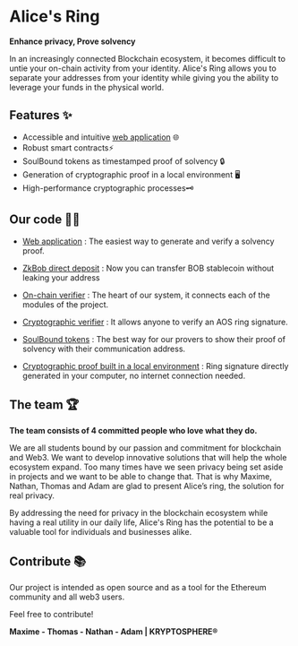 
# **Alice's Ring**

**Enhance privacy, Prove solvency**

In an increasingly connected Blockchain ecosystem, it becomes difficult to untie your on-chain activity from your identity. Alice's Ring allows you to separate your addresses from your identity while giving you the ability to leverage your funds in the physical world.

## **Features** ✨

- Accessible and intuitive [web application](https://link_to_deployed_web_app) 🌐
- Robust smart contracts⚡
- SoulBound tokens as timestamped proof of solvency 🔒
- Generation of cryptographic proof in a local environment 🖥️
- High-performance cryptographic processes🗝️

## **Our code** 👨‍💻

- [Web application](https://github.com/KS-ETHDenver2023/Web_App-Alice_Ring) : The easiest way to generate and verify a solvency proof.

- [ZkBob direct deposit](https://github.com/KS-ETHDenver2023/zkbob-direct-deposit) : Now you can transfer BOB stablecoin without leaking your address

- [On-chain verifier](https://github.com/KS-ETHDenver2023/Alice-ring-SoulBound-Token) : The heart of our system, it connects each of the modules of the project.

- [Cryptographic verifier](https://github.com/KS-ETHDenver2023/AOS-Ring)  : It allows anyone to verify an AOS ring signature.

- [SoulBound tokens](https://github.com/KS-ETHDenver2023/Alice-ring-SoulBound-Token) : The best way for our provers to show their proof of solvency with their communication address.

-  [Cryptographic proof built in a local environment](https://github.com/KS-ETHDenver2023/ring_signature) : Ring signature directly generated in your computer, no internet connection needed.


## **The team** 🏆

**The team consists of 4 committed people who love what they do.**

We are all students bound by our passion and commitment for blockchain and Web3. We want to develop innovative solutions that will help the whole ecosystem expand. Too many times have we seen privacy being set aside in projects and we want to be able to change that. That is why Maxime, Nathan, Thomas and Adam are glad to present Alice’s ring, the solution for real privacy.

By addressing the need for privacy in the blockchain ecosystem while having a real utility in our daily life, Alice's Ring has the potential to be a valuable tool for individuals and businesses alike.


## **Contribute** 📚

Our project is intended as open source and as a tool for the Ethereum community and all web3 users.

Feel free to contribute!

**Maxime - Thomas - Nathan - Adam | KRYPTOSPHERE®**
